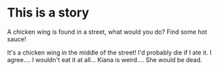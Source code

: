 # This is a story
A chicken wing is found in a street, what would you do?
Find some hot sauce!

It's a chicken wing in the middle of the street! I'd probably die if I ate it.
I agree.... I wouldn't eat it at all... Kiana is weird.... She would be dead. 
